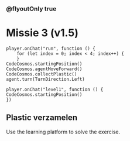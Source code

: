 <!-- ### @hideIteration true -->
### @flyoutOnly true
# Missie 3 (v1.5)
```blocks
player.onChat("run", function () {
    for (let index = 0; index < 4; index++) {
    }
CodeCosmos.startingPosition()
CodeCosmos.agentMoveForward()
CodeCosmos.collectPlastic()
agent.turn(TurnDirection.Left)
```
```template
player.onChat("level1", function () {
CodeCosmos.startingPosition()
})
```
## Plastic verzamelen
Use the learning platform to solve the exercise.